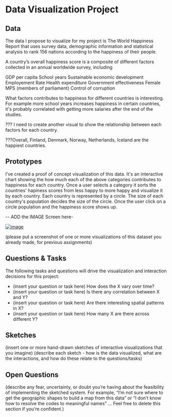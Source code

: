 # Data Visualization Project

## Data

The data I propose to visualize for my project is The World Happiness Report that uses survey data, demographic information and statistical analysis to rank 156 nations according to the happiness of their people.

A country’s overall happiness score is a composite of different factors collected in an annual worldwide survey, including 

GDP per capita
School years
Sustainable economic development
Employement Rate
Health expenditure
Government effectiveness
Female MPS (members of parliament)
Control of corruption

What factors contributes to happiness for different countries is interesting. For example more school years increases happiness in certain countries, it's probably correlated with getting more salaries after the end of the studies. 

???
I need to create another visual to show the relationship between each factors for each country.

???Overall, Finland, Denmark, Norway, Netherlands, Iceland are the happiest countries.


## Prototypes

I’ve created a proof of concept visualization of this data. It's an interactive chart showing the how much each of the above categories contributes to happiness for each country. Once a user selects a category it sorts the countries' hapiness scores from less happy to more happy and visualize it by each country. Each country is represented by a circle. The size of each country's population decides the size of the circle. Once the user click on a circle population and the happiness score shows up.

-- ADD the IMAGE Screen here- 

[![image](https://user-images.githubusercontent.com/68416/65240758-9ef6c980-daff-11e9-9ffa-e35fc62683d2.png)](https://beta.vizhub.com/curran/eab039ad1765433cb51aad167d9deae4)

(please put a screenshot of one or more visualizations of this dataset you already made, for previous assignments)

## Questions & Tasks

The following tasks and questions will drive the visualization and interaction decisions for this project:

 * (insert your question or task here) How does the X vary over time?
 * (insert your question or task here) Is there any correlation between X and Y?
 * (insert your question or task here) Are there interesting spatial patterns in X?
 * (insert your question or task here) How many X are there across different Y?

## Sketches

(insert one or more hand-drawn sketches of interactive visualizations that you imagine)
(describe each sketch - how is the data visualized, what are the interactions, and how do these relate to the questions/tasks)

## Open Questions

(describe any fear, uncertainty, or doubt you’re having about the feasibility of implementing the sketched system. For example, “I’m not sure where to get the geographic shapes to build a map from this data” or “I don’t know how to resolve the codes to meaningful names” … Feel free to delete this section if you’re confident.)

